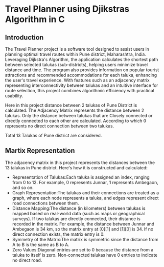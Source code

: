 <h1>Travel Planner using Djikstras Algorithm in C</h1>
<h2>Introduction</h2>
<div><p>The Travel Planner project is a software tool designed to assist users in planning optimal travel routes within Pune district, Maharashtra, India. Leveraging Dijkstra's Algorithm, the application calculates the shortest path between selected talukas (sub-districts), helping users minimize travel distance and time. The program also provides information on popular tourist attractions and recommended accommodations for each taluka, enhancing the user's travel experience. With features such as an adjacency matrix representing interconnectivity between talukas and an intuitive interface for route selection, this project combines algorithmic efficiency with practical usability. </p>
<p> Here in this project distance between 2 talukas of Pune District is calculated. The Adjacency Matrix represents the distance between 2 talukas. Only the distance between talukas that are Closely connected or directly connected to each other are calculated. According to which 0 represents no direct connection between two talukas.</p>
<p>Total 13 Talukas of Pune district are considered.</p></div>
<h2>Martix Representation</h2>
<div><p>The adjacency matrix in this project represents the distances between the 13 talukas in Pune district. Here's how it is constructed and calculated:</p>
<ul><li>Representation of Talukas:Each taluka is assigned an index, ranging from 0 to 12.
For example, 0 represents Junnar, 1 represents Ambegaon, and so on.</li>
<li>Graph Representation:The talukas and their connections are treated as a graph, where each node represents a taluka, and edges represent direct road connections between them.</li>
<li>Distance Mapping:The distance (in kilometers) between talukas is mapped based on real-world data (such as maps or geographical surveys).
If two talukas are directly connected, their distance is recorded in the matrix. For example, the distance between Junnar and Ambegaon is 34 km, so the matrix entry at [0][1] and [1][0] is 34.
If no direct connection exists, the matrix entry is 0.</li>
<li>Symmetry of the Matrix:The matrix is symmetric since the distance from A to B is the same as B to A.</li>
<li>Zero Values:Diagonal entries are set to 0 because the distance from a taluka to itself is zero.
Non-connected talukas have 0 entries to indicate no direct road.</li>
</ul>








</div>
 
